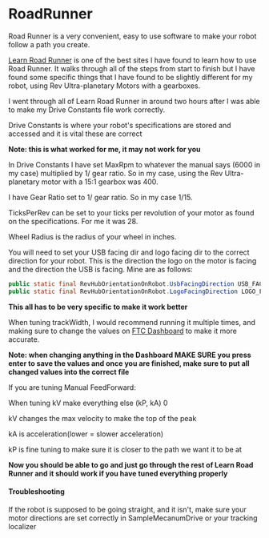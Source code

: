 # RoadRunner

Road Runner is a very convenient, easy to use software to make your robot follow a path you create.

[Learn Road Runner](https://learnroadrunner.com/#frequently-asked-questions) is one of the best sites I have found to learn how to use Road Runner. It walks through all of the steps from start to finish but I have found some specific things that I have found to be slightly different for my robot, using Rev Ultra-planetary Motors with a gearboxes.

I went through all of Learn Road Runner in around two hours after I was able to make my Drive Constants file work correctly.

Drive Constants is where your robot's specifications are stored and accessed and it is vital these are correct

**Note: this is what worked for me, it may not work for you**

In Drive Constants I have set MaxRpm to whatever the manual says (6000 in my case) multiplied by 1/ gear ratio. So in my case, using the Rev Ultra-planetary motor with a 15:1 gearbox was 400.

I have Gear Ratio set to 1/ gear ratio. So in my case 1/15.

TicksPerRev can be set to your ticks per revolution of your motor as found on the specifications. For me it was 28.

Wheel Radius is the radius of your wheel in inches.

You will need to set your USB facing dir and logo facing dir to the correct direction for your robot. This is the direction the logo on the motor is facing and the direction the USB is facing. Mine are as follows:

```java
public static final RevHubOrientationOnRobot.UsbFacingDirection USB_FACING_DIR = RevHubOrientationOnRobot.UsbFacingDirection.LEFT;
public static final RevHubOrientationOnRobot.LogoFacingDirection LOGO_FACING_DIR = RevHubOrientationOnRobot.LogoFacingDirection.UP; 
```

**This all has to be very specific to make it work better**

When tuning trackWidth, I would recommend running it multiple times, and making sure to change the values on [FTC Dashboard](http://192.168.43.1:8080/dash) to make it more accurate.

**Note: when changing anything in the Dashboard MAKE SURE you press enter to save the values and once you are finished, make sure to put all changed values into the correct file**

If you are tuning Manual FeedForward:

When tuning kV make everything else (kP, kA) 0

kV changes the max velocity to make the top of the peak

kA is acceleration(lower = slower acceleration)

kP is fine tuning to make sure it is closer to the path we want it to be at

**Now you should be able to go and just go through the rest of Learn Road Runner and it should work if you have tuned everything properly**

#### Troubleshooting

If the robot is supposed to be going straight, and it isn't, make sure your motor directions are set correctly in SampleMecanumDrive or your tracking localizer
